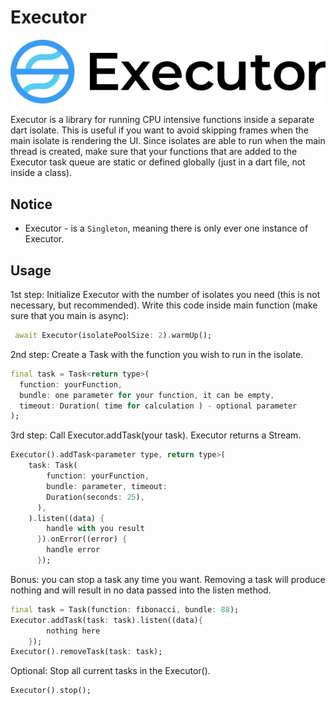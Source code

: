 # Executor

![GitHub Logo](images/logo2.jpg)

Executor is a library for running CPU intensive functions inside a separate dart isolate. This is useful if you want to avoid skipping frames when the main isolate is rendering the UI. Since isolates are able to run when the main thread is created, make sure that your functions that are added to the Executor task queue are static or defined globally (just in a dart file, not inside a class).

## Notice

- Executor - is a `Singleton`, meaning there is only ever one instance of Executor.

## Usage

1st step: Initialize Executor with the number of isolates you need (this is not necessary, but recommended). Write this
 code inside
 main function
(make sure that you main is async):

```dart
 await Executor(isolatePoolSize: 2).warmUp();
```

2nd step: Create a Task with the function you wish to run in the isolate.

```dart
final task = Task<return type>(
  function: yourFunction,
  bundle: one parameter for your function, it can be empty,
  timeout: Duration( time for calculation ) - optional parameter
);
```

3rd step: Call Executor.addTask(your task). Executor returns a Stream.

```dart
Executor().addTask<parameter type, return type>(
    task: Task(
        function: yourFunction,
        bundle: parameter, timeout:
        Duration(seconds: 25),
      ),
    ).listen((data) {
        handle with you result
      }).onError((error) {
        handle error
      });
```

Bonus: you can stop a task any time you want. Removing a task will produce nothing
and will result in no data passed into the listen method.

```dart
final task = Task(function: fibonacci, bundle: 88);
Executor.addTask(task: task).listen((data){
        nothing here
    });
Executor().removeTask(task: task);
```

Optional: Stop all current tasks in the Executor().

```dart
Executor().stop();
```
